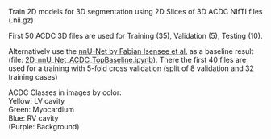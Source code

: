 Train 2D models for 3D segmentation using 2D Slices of 3D ACDC NIfTI files (.nii.gz)

First 50 ACDC 3D files are used for Training (35), Validation (5), Testing (10).



  

Alternatively use the [nnU-Net by Fabian Isensee et al.](https://github.com/MIC-DKFZ/nnUNet) as a baseline result (file: [2D_nnU_Net_ACDC_TopBaseline.ipynb](https://github.com/st148385/ACDC_3D_2Dslices/blob/main/2D_nnU_Net_ACDC_TopBaseline.ipynb)). There the first 40 files are used for a training with 5-fold cross validation (split of 8 validation and 32 training cases)

  

ACDC Classes in images by color:  
Yellow: LV cavity  
Green: Myocardium  
Blue: RV cavity  
(Purple: Background)  
